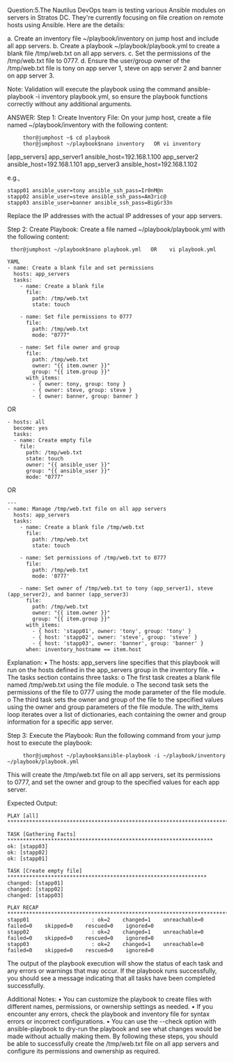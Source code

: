 Question:5.The Nautilus DevOps team is testing various Ansible modules on servers in Stratos DC. They're currently focusing on file creation on remote hosts using Ansible. 
Here are the details:

a. Create an inventory file ~/playbook/inventory on jump host and include all app servers.
b. Create a playbook ~/playbook/playbook.yml to create a blank file /tmp/web.txt on all app servers.
c. Set the permissions of the /tmp/web.txt file to 0777.
d. Ensure the user/group owner of the /tmp/web.txt file is tony on app server 1, steve on app server 2 and banner on app server 3.

Note: Validation will execute the playbook using the command ansible-playbook -i inventory playbook.yml, so ensure the playbook functions correctly without any additional arguments.

ANSWER:
Step 1: Create Inventory File:
On your jump host, create a file named ~/playbook/inventory with the following content:

		 thor@jumphost ~$ cd playbook
		 thor@jumphost ~/playbook$nano inventory   OR vi inventory
		 
[app_servers]
app_server1 ansible_host=192.168.1.100
app_server2 ansible_host=192.168.1.101
app_server3 ansible_host=192.168.1.102

e.g.,
`````````````````````````````````````````````````
stapp01 ansible_user=tony ansible_ssh_pass=Ir0nM@n 
stapp02 ansible_user=steve ansible_ssh_pass=Am3ric@
stapp03 ansible_user=banner ansible_ssh_pass=BigGr33n

`````````````````````````````````````````````````
Replace the IP addresses with the actual IP addresses of your app servers.

Step 2: Create Playbook:
Create a file named ~/playbook/playbook.yml with the following content:

	 thor@jumphost ~/playbook$nano playbook.yml   OR    vi playbook.yml

`````````````````````````````````````````````````
YAML
- name: Create a blank file and set permissions
  hosts: app_servers
  tasks:
    - name: Create a blank file
      file:
        path: /tmp/web.txt
        state: touch

    - name: Set file permissions to 0777
      file:
        path: /tmp/web.txt
        mode: "0777"

    - name: Set file owner and group
      file:
        path: /tmp/web.txt
        owner: "{{ item.owner }}"
        group: "{{ item.group }}"
      with_items:
        - { owner: tony, group: tony }
        - { owner: steve, group: steve }
        - { owner: banner, group: banner }
`````````````````````````````````````````````````

OR

`````````````````````````````````````````````````
- hosts: all
  become: yes
  tasks:
  - name: Create empty file
    file:
      path: /tmp/web.txt
      state: touch
      owner: "{{ ansible_user }}"
      group: "{{ ansible_user }}"
      mode: "0777"
`````````````````````````````````````````````````

OR

`````````````````````````````````````````````````
---
- name: Manage /tmp/web.txt file on all app servers
  hosts: app_servers
  tasks:
    - name: Create a blank file /tmp/web.txt
      file:
        path: /tmp/web.txt
        state: touch
    
    - name: Set permissions of /tmp/web.txt to 0777
      file:
        path: /tmp/web.txt
        mode: '0777'
    
    - name: Set owner of /tmp/web.txt to tony (app_server1), steve (app_server2), and banner (app_server3)
      file:
        path: /tmp/web.txt
        owner: "{{ item.owner }}"
        group: "{{ item.group }}"
      with_items:
        - { host: 'stapp01', owner: 'tony', group: 'tony' }
        - { host: 'stapp02', owner: 'steve', group: 'steve' }
        - { host: 'stapp03', owner: 'banner', group: 'banner' }
      when: inventory_hostname == item.host
`````````````````````````````````````````````````

Explanation:
•	The hosts: app_servers line specifies that this playbook will run on the hosts defined in the app_servers group in the inventory file.
•	The tasks section contains three tasks:
o	The first task creates a blank file named /tmp/web.txt using the file module.
o	The second task sets the permissions of the file to 0777 using the mode parameter of the file module.
o	The third task sets the owner and group of the file to the specified values using the owner and group parameters of the file module. The with_items loop iterates over a list of dictionaries, each containing the owner and group information for a specific app server.

Step 3: Execute the Playbook:
Run the following command from your jump host to execute the playbook:

		 thor@jumphost ~/playbook$ansible-playbook -i ~/playbook/inventory ~/playbook/playbook.yml

This will create the /tmp/web.txt file on all app servers, set its permissions to 0777, and set the owner and group to the specified values for each app server.

Expected Output:

	PLAY [all] ******************************************************************************

	TASK [Gathering Facts] ******************************************************************
	ok: [stapp03]
	ok: [stapp02]
	ok: [stapp01]
	
	TASK [Create empty file] ****************************************************************
	changed: [stapp01]
	changed: [stapp02]
	changed: [stapp03]
	
	PLAY RECAP ******************************************************************************
	stapp01                    : ok=2    changed=1    unreachable=0    failed=0    skipped=0    rescued=0    ignored=0   
	stapp02                    : ok=2    changed=1    unreachable=0    failed=0    skipped=0    rescued=0    ignored=0   
	stapp03                    : ok=2    changed=1    unreachable=0    failed=0    skipped=0    rescued=0    ignored=0   


The output of the playbook execution will show the status of each task and any errors or warnings that may occur. 
If the playbook runs successfully, you should see a message indicating that all tasks have been completed successfully.

Additional Notes:
•	You can customize the playbook to create files with different names, permissions, or ownership settings as needed.
•	If you encounter any errors, check the playbook and inventory file for syntax errors or incorrect configurations.
•	You can use the --check option with ansible-playbook to dry-run the playbook and see what changes would be made without actually making them.
By following these steps, you should be able to successfully create the /tmp/web.txt file on all app servers and configure its permissions and ownership as required.



































































































